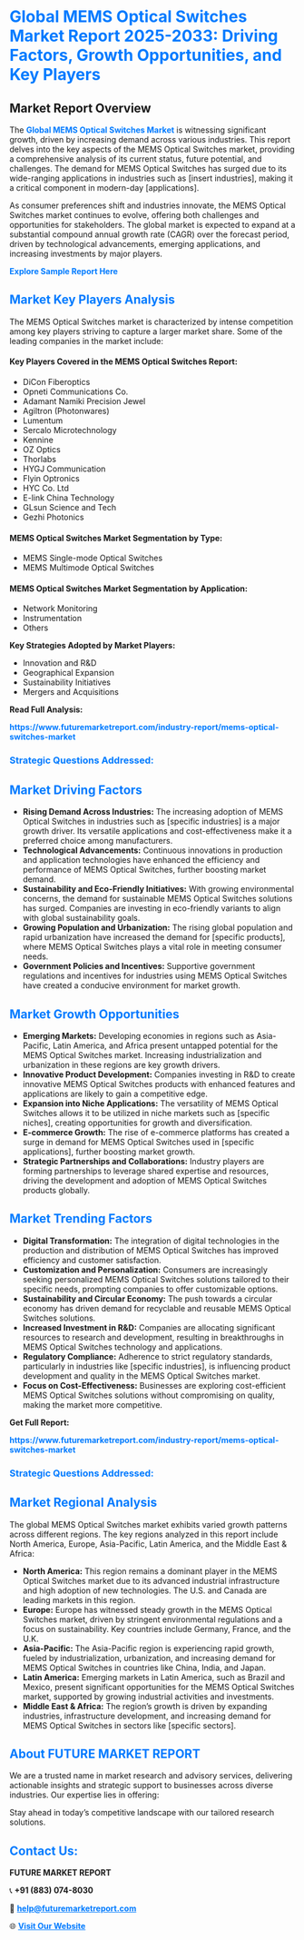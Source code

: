 <h1 style="color: #007BFF;">Global MEMS Optical Switches Market Report 2025-2033: Driving Factors, Growth Opportunities, and Key Players</h1>

<section id="overview">
<h2>Market Report Overview</h2>
<p>The <a href="https://www.futuremarketreport.com/industry-report/mems-optical-switches-market" style="color: #007BFF; text-decoration: none;"><strong>Global MEMS Optical Switches Market</strong></a> is witnessing significant growth, driven by increasing demand across various industries. This report delves into the key aspects of the MEMS Optical Switches market, providing a comprehensive analysis of its current status, future potential, and challenges. The demand for MEMS Optical Switches has surged due to its wide-ranging applications in industries such as [insert industries], making it a critical component in modern-day [applications].</p>
<p>As consumer preferences shift and industries innovate, the MEMS Optical Switches market continues to evolve, offering both challenges and opportunities for stakeholders. The global market is expected to expand at a substantial compound annual growth rate (CAGR) over the forecast period, driven by technological advancements, emerging applications, and increasing investments by major players.</p>
</section>

<section id="overview">
<p><a href="https://www.futuremarketreport.com/request-sample/reportId=81634" style="color: #007BFF; text-decoration: none;"><strong>Explore Sample Report Here</strong></a></p>
</section>

<section id="key-players">
<h2 style="color: #007BFF;">Market Key Players Analysis</h2>
<p>The MEMS Optical Switches market is characterized by intense competition among key players striving to capture a larger market share. Some of the leading companies in the market include:</p>
<h4>Key Players Covered in the MEMS Optical Switches Report:</h4>
<ul><li>DiCon Fiberoptics</li><li>Opneti Communications Co.</li><li>Adamant Namiki Precision Jewel</li><li>Agiltron (Photonwares)</li><li>Lumentum</li><li>Sercalo Microtechnology</li><li>Kennine</li><li>OZ Optics</li><li>Thorlabs</li><li>HYGJ Communication</li><li>Flyin Optronics</li><li>HYC Co. Ltd</li><li>E-link China Technology</li><li>GLsun Science and Tech</li><li>Gezhi Photonics</li></ul>
<h4>MEMS Optical Switches Market Segmentation by Type:</h4>
<ul><li>MEMS Single-mode Optical Switches</li><li>MEMS Multimode Optical Switches</li></ul>

<h4>MEMS Optical Switches Market Segmentation by Application:</h4>
<ul><li>Network Monitoring</li><li>Instrumentation</li><li>Others</li></ul>
<p><strong>Key Strategies Adopted by Market Players:</strong></p>
<ul>
<li>Innovation and R&D</li>
<li>Geographical Expansion</li>
<li>Sustainability Initiatives</li>
<li>Mergers and Acquisitions</li>
</ul>
</section>

<section>
<p><strong>Read Full Analysis: </strong></p><a href="https://www.futuremarketreport.com/industry-report/mems-optical-switches-market" style="color: #007BFF; text-decoration: none;"><strong>https://www.futuremarketreport.com/industry-report/mems-optical-switches-market</strong></a>
<h3 style="color: #007BFF;">Strategic Questions Addressed:</h3>
</section>

<section id="driving-factors">
<h2 style="color: #007BFF;">Market Driving Factors</h2>
<ul>
<li><strong>Rising Demand Across Industries:</strong> The increasing adoption of MEMS Optical Switches in industries such as [specific industries] is a major growth driver. Its versatile applications and cost-effectiveness make it a preferred choice among manufacturers.</li>
<li><strong>Technological Advancements:</strong> Continuous innovations in production and application technologies have enhanced the efficiency and performance of MEMS Optical Switches, further boosting market demand.</li>
<li><strong>Sustainability and Eco-Friendly Initiatives:</strong> With growing environmental concerns, the demand for sustainable MEMS Optical Switches solutions has surged. Companies are investing in eco-friendly variants to align with global sustainability goals.</li>
<li><strong>Growing Population and Urbanization:</strong> The rising global population and rapid urbanization have increased the demand for [specific products], where MEMS Optical Switches plays a vital role in meeting consumer needs.</li>
<li><strong>Government Policies and Incentives:</strong> Supportive government regulations and incentives for industries using MEMS Optical Switches have created a conducive environment for market growth.</li>
</ul>
</section>

<section id="growth-opportunities">
<h2 style="color: #007BFF;">Market Growth Opportunities</h2>
<ul>
<li><strong>Emerging Markets:</strong> Developing economies in regions such as Asia-Pacific, Latin America, and Africa present untapped potential for the MEMS Optical Switches market. Increasing industrialization and urbanization in these regions are key growth drivers.</li>
<li><strong>Innovative Product Development:</strong> Companies investing in R&D to create innovative MEMS Optical Switches products with enhanced features and applications are likely to gain a competitive edge.</li>
<li><strong>Expansion into Niche Applications:</strong> The versatility of MEMS Optical Switches allows it to be utilized in niche markets such as [specific niches], creating opportunities for growth and diversification.</li>
<li><strong>E-commerce Growth:</strong> The rise of e-commerce platforms has created a surge in demand for MEMS Optical Switches used in [specific applications], further boosting market growth.</li>
<li><strong>Strategic Partnerships and Collaborations:</strong> Industry players are forming partnerships to leverage shared expertise and resources, driving the development and adoption of MEMS Optical Switches products globally.</li>
</ul>
</section>

<section id="trending-factors">
<h2 style="color: #007BFF;">Market Trending Factors</h2>
<ul>
<li><strong>Digital Transformation:</strong> The integration of digital technologies in the production and distribution of MEMS Optical Switches has improved efficiency and customer satisfaction.</li>
<li><strong>Customization and Personalization:</strong> Consumers are increasingly seeking personalized MEMS Optical Switches solutions tailored to their specific needs, prompting companies to offer customizable options.</li>
<li><strong>Sustainability and Circular Economy:</strong> The push towards a circular economy has driven demand for recyclable and reusable MEMS Optical Switches solutions.</li>
<li><strong>Increased Investment in R&D:</strong> Companies are allocating significant resources to research and development, resulting in breakthroughs in MEMS Optical Switches technology and applications.</li>
<li><strong>Regulatory Compliance:</strong> Adherence to strict regulatory standards, particularly in industries like [specific industries], is influencing product development and quality in the MEMS Optical Switches market.</li>
<li><strong>Focus on Cost-Effectiveness:</strong> Businesses are exploring cost-efficient MEMS Optical Switches solutions without compromising on quality, making the market more competitive.</li>
</ul>
</section>

<section>
<p><strong>Get Full Report: </strong></p><a href="https://www.futuremarketreport.com/industry-report/mems-optical-switches-market" style="color: #007BFF; text-decoration: none;"><strong>https://www.futuremarketreport.com/industry-report/mems-optical-switches-market</strong></a>
<h3 style="color: #007BFF;">Strategic Questions Addressed:</h3>
</section>


<section id="regional-analysis">
<h2 style="color: #007BFF;">Market Regional Analysis</h2>
<p>The global MEMS Optical Switches market exhibits varied growth patterns across different regions. The key regions analyzed in this report include North America, Europe, Asia-Pacific, Latin America, and the Middle East & Africa:</p>
<ul>
<li><strong>North America:</strong> This region remains a dominant player in the MEMS Optical Switches market due to its advanced industrial infrastructure and high adoption of new technologies. The U.S. and Canada are leading markets in this region.</li>
<li><strong>Europe:</strong> Europe has witnessed steady growth in the MEMS Optical Switches market, driven by stringent environmental regulations and a focus on sustainability. Key countries include Germany, France, and the U.K.</li>
<li><strong>Asia-Pacific:</strong> The Asia-Pacific region is experiencing rapid growth, fueled by industrialization, urbanization, and increasing demand for MEMS Optical Switches in countries like China, India, and Japan.</li>
<li><strong>Latin America:</strong> Emerging markets in Latin America, such as Brazil and Mexico, present significant opportunities for the MEMS Optical Switches market, supported by growing industrial activities and investments.</li>
<li><strong>Middle East & Africa:</strong> The region’s growth is driven by expanding industries, infrastructure development, and increasing demand for MEMS Optical Switches in sectors like [specific sectors].</li>
</ul>
</section>

<footer>
<h2 style="color: #007BFF;">About FUTURE MARKET REPORT</h2>
<p>We are a trusted name in market research and advisory services, delivering actionable insights and strategic support to businesses across diverse industries. Our expertise lies in offering:</p>

<p>Stay ahead in today’s competitive landscape with our tailored research solutions.</p>

<h2 style="color: #007BFF;">Contact Us:</h2>
<p><strong>FUTURE MARKET REPORT</strong></p>
<p>📞 <strong>+91 (883) 074-8030</strong></p>
<p>📧 <strong><a href="mailto:help@futuremarketreport.com" style="color: #007BFF;">help@futuremarketreport.com</a></strong></p>
<p>🌐 <strong><a href="https://www.futuremarketreport.com/" style="color: #007BFF;">Visit Our Website</a></strong></p>
</footer>